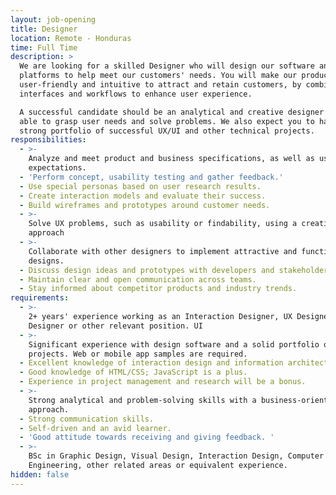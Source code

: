 ```yaml
---
layout: job-opening
title: Designer
location: Remote - Honduras
time: Full Time
description: >
  We are looking for a skilled Designer who will design our software and
  platforms to help meet our customers' needs. You will make our product more
  user-friendly and intuitive to attract and retain customers, by combining
  interfaces and workflows to enhance user experience.

  A successful candidate should be an analytical and creative designer who is
  able to grasp user needs and solve problems. We also expect you to have a
  strong portfolio of successful UX/UI and other technical projects.
responsibilities:
  - >-
    Analyze and meet product and business specifications, as well as user
    expectations.
  - 'Perform concept, usability testing and gather feedback.'
  - Use special personas based on user research results.
  - Create interaction models and evaluate their success.
  - Build wireframes and prototypes around customer needs.
  - >-
    Solve UX problems, such as usability or findability, using a creative
    approach
  - >-
    Collaborate with other designers to implement attractive and functional
    designs.
  - Discuss design ideas and prototypes with developers and stakeholders.
  - Maintain clear and open communication across teams.
  - Stay informed about competitor products and industry trends.
requirements:
  - >-
    2+ years' experience working as an Interaction Designer, UX Designer,
    Designer or other relevant position. UI 
  - >-
    Significant experience with design software and a solid portfolio of design
    projects. Web or mobile app samples are required.
  - Excellent knowledge of interaction design and information architecture.
  - Good knowledge of HTML/CSS; JavaScript is a plus.
  - Experience in project management and research will be a bonus.
  - >-
    Strong analytical and problem-solving skills with a business-oriented
    approach.
  - Strong communication skills.
  - Self-driven and an avid learner.
  - 'Good attitude towards receiving and giving feedback. '
  - >-
    BSc in Graphic Design, Visual Design, Interaction Design, Computer Science,
    Engineering, other related areas or equivalent experience.
hidden: false
---
```


